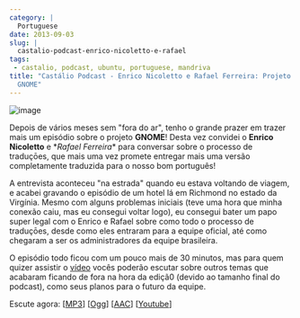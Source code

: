 ```yaml
---
category: |
  Portuguese
date: 2013-09-03
slug: |
  castalio-podcast-enrico-nicoletto-e-rafael
tags:
 - castalio, podcast, ubuntu, portuguese, mandriva
title: "Castálio Podcast - Enrico Nicoletto e Rafael Ferreira: Projeto
  GNOME"
---
```


![image](http://bit.ly/OMhBUp)

Depois de vários meses sem "fora do ar", tenho o grande prazer em trazer
mais um episódio sobre o projeto **GNOME**! Desta vez convidei
o **Enrico Nicoletto** e \**Rafael Ferreira*\* para conversar sobre o
processo de traduçōes, que mais uma vez promete entregar mais uma versão
completamente traduzida para o nosso bom português!

A entrevista aconteceu "na estrada" quando eu estava voltando de viagem,
e acabei gravando o episódio de um hotel lá em Richmond no estado da
Virgínia. Mesmo com alguns problemas iniciais (teve uma hora que minha
conexão caiu, mas eu consegui voltar logo), eu consegui bater um papo
super legal com o Enrico e Rafael sobre como todo o processo de
traduçōes, desde como eles entraram para a equipe oficial, até como
chegaram a ser os administradores da equipe brasileira.

O episódio todo ficou com um pouco mais de 30 minutos, mas para quem
quizer assistir o [vídeo](http://bit.ly/136X3jF) vocês poderão escutar
sobre outros temas que acabaram ficando de fora na hora da ediçã0
(devido ao tamanho final do podcast), como seus planos para o futuro da
equipe.

Escute agora:
\[[MP3](http://downloads.ogmaciel.com/castalio-podcast-54.mp3)\]
\[[Ogg](http://downloads.ogmaciel.com/castalio-podcast-54.ogg)\]
\[[AAC](http://downloads.ogmaciel.com/castalio-podcast-54.m4a)\]
\[[Youtube](http://bit.ly/136X3jF)\]
